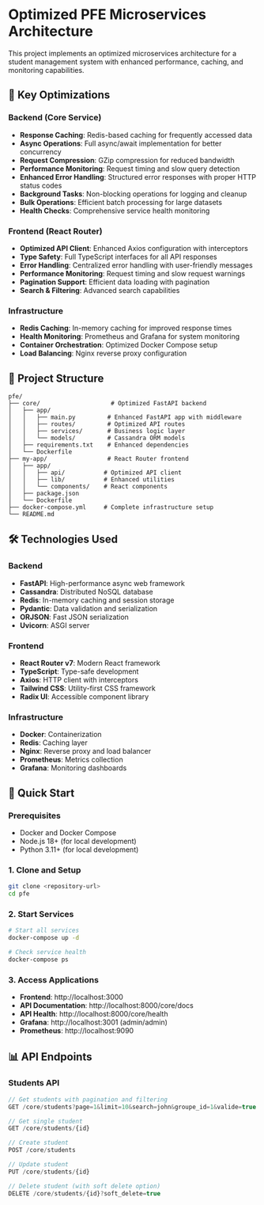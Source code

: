 # Optimized PFE Microservices Architecture

This project implements an optimized microservices architecture for a student management system with enhanced performance, caching, and monitoring capabilities.

## 🚀 Key Optimizations

### Backend (Core Service)

- **Response Caching**: Redis-based caching for frequently accessed data
- **Async Operations**: Full async/await implementation for better concurrency
- **Request Compression**: GZip compression for reduced bandwidth
- **Performance Monitoring**: Request timing and slow query detection
- **Enhanced Error Handling**: Structured error responses with proper HTTP status codes
- **Background Tasks**: Non-blocking operations for logging and cleanup
- **Bulk Operations**: Efficient batch processing for large datasets
- **Health Checks**: Comprehensive service health monitoring

### Frontend (React Router)

- **Optimized API Client**: Enhanced Axios configuration with interceptors
- **Type Safety**: Full TypeScript interfaces for all API responses
- **Error Handling**: Centralized error handling with user-friendly messages
- **Performance Monitoring**: Request timing and slow request warnings
- **Pagination Support**: Efficient data loading with pagination
- **Search & Filtering**: Advanced search capabilities

### Infrastructure

- **Redis Caching**: In-memory caching for improved response times
- **Health Monitoring**: Prometheus and Grafana for system monitoring
- **Container Orchestration**: Optimized Docker Compose setup
- **Load Balancing**: Nginx reverse proxy configuration

## 📁 Project Structure

```
pfe/
├── core/                    # Optimized FastAPI backend
│   ├── app/
│   │   ├── main.py         # Enhanced FastAPI app with middleware
│   │   ├── routes/         # Optimized API routes
│   │   ├── services/       # Business logic layer
│   │   └── models/         # Cassandra ORM models
│   ├── requirements.txt    # Enhanced dependencies
│   └── Dockerfile
├── my-app/                 # React Router frontend
│   ├── app/
│   │   ├── api/           # Optimized API client
│   │   ├── lib/           # Enhanced utilities
│   │   └── components/    # React components
│   ├── package.json
│   └── Dockerfile
├── docker-compose.yml     # Complete infrastructure setup
└── README.md
```

## 🛠 Technologies Used

### Backend

- **FastAPI**: High-performance async web framework
- **Cassandra**: Distributed NoSQL database
- **Redis**: In-memory caching and session storage
- **Pydantic**: Data validation and serialization
- **ORJSON**: Fast JSON serialization
- **Uvicorn**: ASGI server

### Frontend

- **React Router v7**: Modern React framework
- **TypeScript**: Type-safe development
- **Axios**: HTTP client with interceptors
- **Tailwind CSS**: Utility-first CSS framework
- **Radix UI**: Accessible component library

### Infrastructure

- **Docker**: Containerization
- **Redis**: Caching layer
- **Nginx**: Reverse proxy and load balancer
- **Prometheus**: Metrics collection
- **Grafana**: Monitoring dashboards

## 🚀 Quick Start

### Prerequisites

- Docker and Docker Compose
- Node.js 18+ (for local development)
- Python 3.11+ (for local development)

### 1. Clone and Setup

```bash
git clone <repository-url>
cd pfe
```

### 2. Start Services

```bash
# Start all services
docker-compose up -d

# Check service health
docker-compose ps
```

### 3. Access Applications

- **Frontend**: http://localhost:3000
- **API Documentation**: http://localhost:8000/core/docs
- **API Health**: http://localhost:8000/core/health
- **Grafana**: http://localhost:3001 (admin/admin)
- **Prometheus**: http://localhost:9090

## 📊 API Endpoints

### Students API

```typescript
// Get students with pagination and filtering
GET /core/students?page=1&limit=10&search=john&groupe_id=1&valide=true

// Get single student
GET /core/students/{id}

// Create student
POST /core/students

// Update student
PUT /core/students/{id}

// Delete student (with soft delete option)
DELETE /core/students/{id}?soft_delete=true
```
